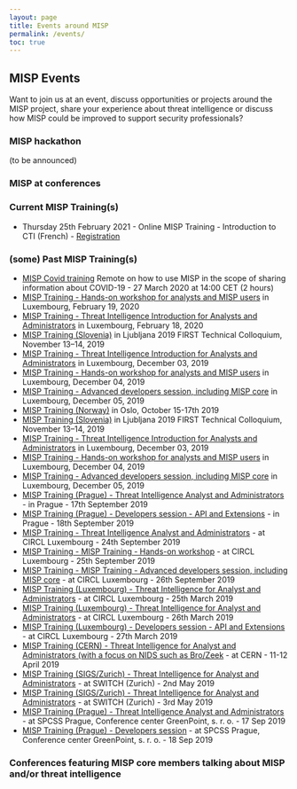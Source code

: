```yaml
---
layout: page
title: Events around MISP
permalink: /events/
toc: true
---
```


## MISP Events

Want to join us at an event, discuss opportunities or projects around the MISP project, share your experience about threat intelligence or discuss how MISP could be improved to support security professionals?


### MISP hackathon

(to be announced)

### MISP at conferences


### Current MISP Training(s)

- Thursday 25th February 2021 - Online MISP Training - Introduction to CTI (French) - [Registration](https://www.xing-events.com/TFHIOJQ)

### (some) Past MISP Training(s)

- [MISP Covid training](https://bbb.secin.lu/b/ale-q6v-ecn) Remote on how to use MISP in the scope of sharing information about COVID-19 - 27 March 2020 at 14:00 CET (2 hours)
- [MISP Training - Hands-on workshop for analysts and MISP users](https://www.xing-events.com/DLCMDJY.html) in Luxembourg, February 19, 2020
- [MISP Training - Threat Intelligence Introduction for Analysts and Administrators](https://www.xing-events.com/UXMOBFA.html) in Luxembourg, February 18, 2020
- [MISP Training (Slovenia)](https://www.first.org/events/colloquia/ljubljana2019/program) in Ljubljana 2019 FIRST Technical Colloquium, November 13–14, 2019
- [MISP Training - Threat Intelligence Introduction for Analysts and Administrators](https://en.xing-events.com/AOMYCCV.html) in Luxembourg, December 03, 2019
- [MISP Training - Hands-on workshop for analysts and MISP users](https://en.xing-events.com/JSUSQIV.html) in Luxembourg, December 04, 2019
- [MISP Training - Advanced developers session, including MISP core](https://en.xing-events.com/WBFKUVK.html) in Luxembourg, December 05, 2019
- [MISP Training (Norway)](https://www.first.org/events/colloquia/oslo2019/) in Oslo, October 15-17th 2019
- [MISP Training (Slovenia)](https://www.first.org/events/colloquia/ljubljana2019/program) in Ljubljana 2019 FIRST Technical Colloquium, November 13–14, 2019
- [MISP Training - Threat Intelligence Introduction for Analysts and Administrators](https://en.xing-events.com/AOMYCCV.html) in Luxembourg, December 03, 2019
- [MISP Training - Hands-on workshop for analysts and MISP users](https://en.xing-events.com/JSUSQIV.html) in Luxembourg, December 04, 2019
- [MISP Training - Advanced developers session, including MISP core](https://en.xing-events.com/WBFKUVK.html) in Luxembourg, December 05, 2019
- [MISP Training (Prague) - Threat Intelligence Analyst and Administrators](https://en.xing-events.com/XDMSLUO) - in Prague - 17th September 2019
- [MISP Training (Prague) - Developers session - API and Extensions](https://en.xing-events.com/ULBAHVN) - in Prague - 18th September 2019
- [MISP Training - Threat Intelligence Analyst and Administrators](https://en.xing-events.com/EJKDRZP) - at CIRCL Luxembourg - 24th September 2019
- [MISP Training - MISP Training - Hands-on workshop](https://en.xing-events.com/UEXXGRO) - at CIRCL Luxembourg - 25th September 2019
- [MISP Training - MISP Training - Advanced developers session, including MISP core](https://en.xing-events.com/CQYGYJQ) - at CIRCL Luxembourg - 26th September 2019
- [MISP Training (Luxembourg) - Threat Intelligence for Analyst and Administrators](https://en.xing-events.com/QPILZTS.html) - at CIRCL Luxembourg - 25th March 2019
- [MISP Training (Luxembourg) - Threat Intelligence for Analyst and Administrators](https://en.xing-events.com/YXNNPWD) - at CIRCL Luxembourg - 26th March 2019
- [MISP Training (Luxembourg) - Developers session - API and Extensions](https://en.xing-events.com/IHSBNTB) - at CIRCL Luxembourg - 27th March 2019
- [MISP Training (CERN) - Threat Intelligence for Analyst and Administrators (with a focus on NIDS such as Bro/Zeek](https://indico.cern.ch/event/787173/) - at CERN - 11-12 April 2019
- [MISP Training (SIGS/Zurich) - Threat Intelligence for Analyst and Administrators](https://www.sig-switzerland.ch/misp_training/) - at SWITCH (Zurich) - 2nd May 2019
- [MISP Training (SIGS/Zurich) - Threat Intelligence for Analyst and Administrators](https://www.sig-switzerland.ch/misp_training/) - at SWITCH (Zurich) - 3rd May 2019
- [MISP Training (Prague) - Threat Intelligence Analyst and Administrators ](https://en.xing-events.com/XDMSLUO.html) - at SPCSS Prague, Conference center GreenPoint, s. r. o.  - 17 Sep 2019
- [MISP Training (Prague) - Developers session](https://en.xing-events.com/ULBAHVN.html) - at SPCSS Prague, Conference center GreenPoint, s. r. o.  - 18 Sep 2019

### Conferences featuring MISP core members talking about MISP and/or threat intelligence


